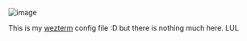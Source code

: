 ![image](https://github.com/user-attachments/assets/dff35a4c-f402-4ab7-b084-aaa02188f82d)

This is my [wezterm](https://github.com/wez/wezterm) config file :D but there is nothing much here. LUL
